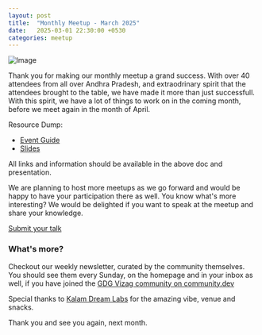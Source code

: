 ```yaml
---
layout: post
title:  "Monthly Meetup - March 2025"
date:   2025-03-01 22:30:00 +0530
categories: meetup
---
```


![Image](https://github.com/user-attachments/assets/8d476f83-7e36-4e24-a038-540e9535b1d0)

Thank you for making our monthly meetup a grand success. With over 40 attendees from all over Andhra Pradesh, and extraodrinary spirit that the attendees brought to the table, we have made it more than just successfull. With this spirit, we have a lot of things to work on in the coming month, before we meet again in the month of April.

Resource Dump:
- [Event Guide](https://docs.google.com/document/d/1fNReW1_qnpZkd_XPsfIzSfvMVArAdn0OdE6EZp6SH7w/edit?tab=t.0#heading=h.9udpfnj219oa)
- [Slides](https://docs.google.com/presentation/d/1wMHzX6rRq3ZIRdEKivYGDnd8uIHA3RFafbOex133Z-k/edit?usp=sharing)

All links and information should be available in the above doc and presentation.

We are planning to host more meetups as we go forward and would be happy to have your participation there as well. You know what's more interesting? We would be delighted if you want to speak at the meetup and share your knowledge. 

[Submit your talk](https://forms.gle/NfCJgne1WB2iDpRu7)

### What's more?

Checkout our weekly newsletter, curated by the community themselves. You should see them every Sunday, on the homepage and in your inbox as well, if you have joined the [GDG Vizag community on community.dev](https://gdg.community.dev/gdg-vizag/)

Special thanks to [Kalam Dream Labs](https://kalamdreamlabs.com/) for the amazing vibe, venue and snacks.

Thank you and see you again, next month.
